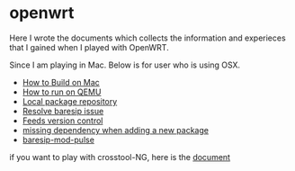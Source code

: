 # openwrt

Here I wrote the documents which collects the information and experieces that I
gained when I played with OpenWRT.

Since I am playing in Mac. Below is for user who is using OSX.


- [How to Build on Mac](build.md)
- [How to run on QEMU](run-on-qemu.md)
- [Local package repository](local-ipkg-repo.md) 
- [Resolve baresip issue](baresip_issue.md)
- [Feeds version control](feeds.md)
- [missing dependency when adding a new package](new-package.md)
- [baresip-mod-pulse](patch_baresip-mod-pulse.diff)

if you want to play with crosstool-NG, here is the [document](crosstool-NG.md)
